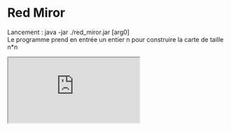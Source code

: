 # Red Miror
Lancement : java -jar ./red_miror.jar [arg0]<br>
Le programme prend en entrée un entier n pour construire la carte de taille n*n<br>

<iframe src="https://raw.githubusercontent.com/Lilianc2000/Red-Miror/main/Documents/Inf%201404%20projet.pdf" type="application/pdf"></iframe>
